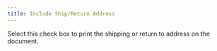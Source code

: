 ```yaml
---
title: Include Ship/Return Address
---
```



Select this check box to print the shipping or return to address on the document.
